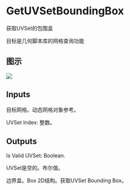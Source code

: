 # GetUVSetBoundingBox

获取UVSet的包围盒

目标是几何脚本库的网格查询功能

## 图示

![]($-20221218-19121042.png)

## Inputs

目标网格。动态网格对象参考。

UVSet Index: 整数。  

## Outputs

Is Valid UVSet: Boolean.

UVSet是空的。布尔值。

边界盒。Box 2D结构。获取UVSet Bounding Box。
